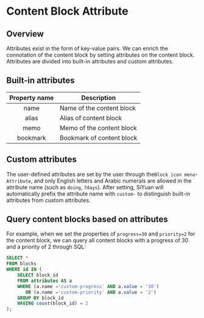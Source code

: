 # Content Block Attribute

## Overview

Attributes exist in the form of key-value pairs. We can enrich the connotation of the content block by setting attributes on the content block. Attributes are divided into built-in attributes and custom attributes.

## Built-in attributes

|Property name|Description|
| :-------------: | ---------------------------|
|name|Name of the content block|
|alias|Alias of content block|
|memo|Memo of the content block|
|bookmark|Bookmark of content block|

## Custom attributes

The user-defined attributes are set by the user through the <kbd>​`Block icon menu`​</kbd> -<kbd>​`Attribute`​</kbd>, and only English letters and Arabic numerals are allowed in the attribute name (such as `doing`, `7days`). After setting, SiYuan will automatically prefix the attribute name with `custom-` to distinguish built-in attributes from custom attributes.

## Query content blocks based on attributes

For example, when we set the properties of `progress=30` and `priority=2` for the content block, we can query all content blocks with a progress of 30 and a priority of 2 through SQL:

```sql
SELECT *
FROM blocks
WHERE id IN (
    SELECT block_id
    FROM attributes AS a
    WHERE (a.name ='custom-progress' AND a.value = '30')
       OR (a.name ='custom-priority' AND a.value = '2')
    GROUP BY block_id
    HAVING count(block_id) = 2
);
```
